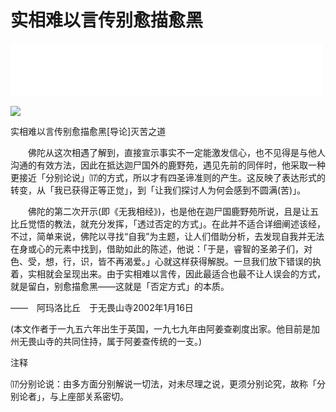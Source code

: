 # 实相难以言传别愈描愈黑

<iframe frameborder="0" marginwidth="0" marginheight="0" width=500 height=86 src="./mp3/17-0.mp3"></iframe>

![](./img/17-0.webp)

实相难以言传别愈描愈黑[导论]灭苦之道

　　佛陀从这次相遇了解到，直接宣示事实不一定能激发信心，也不见得是与他人沟通的有效方法，因此在抵达迦尸国外的鹿野苑，遇见先前的同伴时，他采取一种更接近「分别论说」⒄的方式，所以才有四圣谛准则的产生。这反映了表达形式的转变，从「我已获得正等正觉」，到「让我们探讨人为何会感到不圆满(苦)」。

　　佛陀的第二次开示(即《无我相经》)，也是他在迦尸国鹿野苑所说，且是让五比丘觉悟的教法，就充分发挥，「透过否定的方式」。在此并不适合详细阐述该经，不过，简单来说，佛陀以寻找“自我”为主题，让人们借助分析，去发现自我并无法在身或心的元素中找到，借助如此的陈述，他说：「于是，睿智的圣弟子们，对色、受，想，行，识，皆不再渴爱。」心就这样获得解脱。一旦我们放下错误的执着，实相就会呈现出来。由于实相难以言传，因此最适合也最不让人误会的方式，就是留白，别愈描愈黑——这就是「否定方式」的本质。

——　阿玛洛比丘　于无畏山寺2002年1月16日

(本文作者于一九五六年出生于英国，一九七九年由阿姜查剃度出家。他目前是加州无畏山寺的共同住持，属于阿姜查传统的一支。)

注释

⒄分别论说：由多方面分别解说一切法，对未尽理之说，更须分别论究，故称「分别论者」，与上座部关系密切。

 

